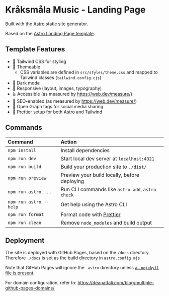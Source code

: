 # Kråksmåla Music - Landing Page

Built with the [Astro](https://astro.build) static site generator.

Based on the [Astro Landing Page template](https://astro.build/themes/details/astro-landing-page/).

## Template Features

- 💨 Tailwind CSS for styling
- 🎨 Themeable
  - CSS variables are defined in `src/styles/theme.css` and mapped to Tailwind classes (`tailwind.config.cjs`)
- 🌙 Dark mode
- 📱 Responsive (layout, images, typography)
- ♿ Accessible (as measured by https://web.dev/measure/)
- 🔎 SEO-enabled (as measured by https://web.dev/measure/)
- 🔗 Open Graph tags for social media sharing
- 💅 [Prettier](https://prettier.io/) setup for both [Astro](https://github.com/withastro/prettier-plugin-astro) and [Tailwind](https://github.com/tailwindlabs/prettier-plugin-tailwindcss)

## Commands

| Command                | Action                                            |
| :--------------------- | :------------------------------------------------ |
| `npm install`          | Install dependencies                              |
| `npm run dev`          | Start local dev server at `localhost:4321`        |
| `npm run build`        | Build your production site to `./dist/`           |
| `npm run preview`      | Preview your build locally, before deploying      |
| `npm run astro ...`    | Run CLI commands like `astro add`, `astro check`  |
| `npm run astro --help` | Get help using the Astro CLI                      |
| `npm run format`       | Format code with [Prettier](https://prettier.io/) |
| `npm run clean`        | Remove `node_modules` and build output            |

## Deployment

The site is deployed with GitHub Pages, based on the `/docs` directory.
Therefore `./docs` is set as the build directory in `astro.config.mjs`

Note that GitHub Pages will ignore the `_astro` directory unless [a `.nojekyll` file is present](https://github.blog/2009-12-29-bypassing-jekyll-on-github-pages/). 

For domain configuration, refer to:
https://deanattali.com/blog/multiple-github-pages-domains/
